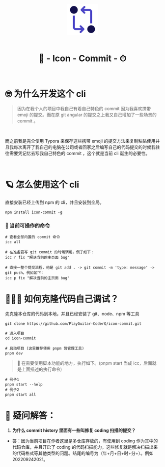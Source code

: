 <div align="center"> 
  <img alt="guitar" width="100" src="https://raw.githubusercontent.com/PlayGuitar-CoderQ-Sub/figure-bed/main/uPic/a6eaad36-e316-4542-ae6d-fef9b46f1659.png">
  <br> <br>

  <h1> 🔋 - Icon - Commit - ⏱ </h1>
</div>
 <br> 

# 🤓 为什么开发这个 cli 

> 因为在我个人的项目中我自己有着自己特色的 commit 因为我喜欢携带 emoji 的提交。而在原 git angular 的提交之上我又自己增加了一些场景的 commit 。

<br>

而之前我是完全使用 Typora 来保存这些携带 emoji 的提交方法来复制粘贴使用并且我每次离开了我自己的电脑在公司或者回家之后编写自己的代码提交的时候我往往需要凭记忆去写我自己特色的 commit ，这个就是当前 cli 诞生的必要性。
 
<br>

 # 🪐 怎么使用这个 cli

直接安装已经上传到 npm 的 cli，并且安装到全局。
```shell
npm install icon-commit -g
```
### 🎯 当前可操作的命令

```shell
# 查看全部内置的 commit 命令
icc all

# 在准备要写 git commit 的时候调用。例子如下：
icc r fix "解决当前的主页面 bug"

# 直接一整个提交流程，他是 git add . -> git commit -m 'type: message' -> git push。例如如下：
icc p fix "解决当前的主页面 bug"
```

# 👨🏻‍💻 如何克隆代码自己调试？

先克隆本仓库的代码到本地，并且已经安装了 git、node、npm 等工具
```shell
git clone https://github.com/PlayGuitar-CoderQ/icon-commit.git
```

```shell
# 进入项目
cd icon-commit

# 启动项目 (这里推荐使用 pnpm 包管理工具)
pnpm dev
```

> 🪬 在需要使用脚本功能的地方，执行如下。(pnpm start 当成 icc，后面就是上面描述的执行命令)

```shell
# 例子1
pnpm start --help
# 例子2
pnpm start all
```

# 🫥 疑问解答：

1. **为什么 commit history 里面有一些叫修复 coding 扫描的提交？**

- 答：因为当前项目在作者这里是多仓库存放的，有使用到 coding 作为其中的代码仓库，并且开启了 coding 的代码扫描能力，这些修复就是解决扫描出来的代码格式等其他类型的问题。结尾的编号为（年+月+日+时+分+）。例如 202209242021。
